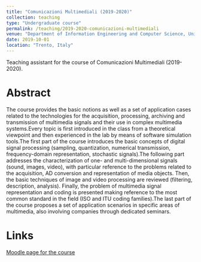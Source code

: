 ```yaml
---
title: "Comunicazioni Multimediali (2019-2020)"
collection: teaching
type: "Undergraduate course"
permalink: /teaching/2019-2020-comunicazioni-multimediali
venue: "Department of Information Engineering and Computer Science, UniTN"
date: 2019-10-01
location: "Trento, Italy"
---
```


Teaching assistant for the course of Comunicazioni Multimediali (2019-2020).

Abstract
======

The course provides the basic notions as well as a set of application cases related to the technologies for the acquisition, processing, archiving and transmission of multimedia signals and their use in complex multimedia systems.Every topic is first introduced in the class from a theoretical viewpoint and then experienced in the lab by means of software simulation tools.The first part of the course introduces the basic concepts of digital signal processing (sampling, quantization, numerical transmission, frequency-domain representation, stochastic signals).The following part addresses the characterization of one- and multi-dimensional signals (sound, images, video), with particular reference to the problems related to the acquisition, AD conversion and representation of media objects. Then, the basic techniques of image and video processing are reviewed (filtering, description, analysis). Finally, the problem of multimedia signal representation and coding is presented making reference to the most common standard in the field (ISO and ITU coding families).The last part of the course proposes a set of application scenarios in specific areas of multimedia, also involving companies through dedicated seminars.

Links
======

[Moodle page for the course](https://didatticaonline.unitn.it/dol/course/view.php?id=16049)